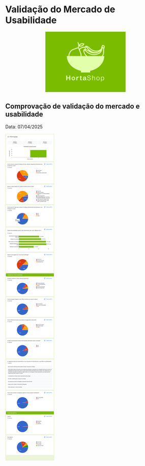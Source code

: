 # Validação do Mercado de Usabilidade

<div align="center">
  <img src="/images/logo/hortaShop.png" alt="logo" style="height: 5cm;">
</div>


## Comprovação de validação do mercado e usabilidade 
Data: 07/04/2025

![Validação do Mercado de Usabilidade](/images/validacao/validacao.png)
